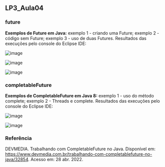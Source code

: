## LP3_Aula04

### future
**Exemplos de Future em Java:** exemplo 1 - criando uma Future; exemplo 2 - código sem Future; exemplo 3 - uso de duas Futures. Resultados das execuções pelo console do Eclipse IDE:  

![image](https://user-images.githubusercontent.com/70042571/165008370-eacd795c-da6c-406d-b749-3456e787160e.png)  

![image](https://user-images.githubusercontent.com/70042571/165008426-403d602e-347d-461f-b071-ff3eb5ad3c43.png)  

![image](https://user-images.githubusercontent.com/70042571/165008469-4012f235-1e05-4fe0-ace7-72fb4c510653.png)

### completableFuture
**Exemplos de CompletableFuture em Java 8:** exemplo 1 - uso do método complete; exemplo 2 - Threads e complete. Resultados das execuções pelo console do Eclipse IDE:  

![image](https://user-images.githubusercontent.com/70042571/165008807-4e3c368b-59aa-467f-9011-aea46539a5f4.png)  

![image](https://user-images.githubusercontent.com/70042571/165008836-c69babf6-536c-43a7-a4e4-7d13648e0efa.png)


### Referência
DEVMEDIA. Trabalhando com CompletableFuture no Java. Disponível em: https://www.devmedia.com.br/trabalhando-com-completablefuture-no-java/32854. Acesso em: 28 abr. 2022.
